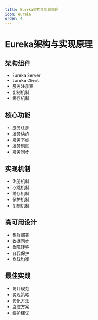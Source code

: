 ```yaml
---
title: Eureka架构与实现原理
icon: eureka
order: 4
---
```


# Eureka架构与实现原理

## 架构组件
- Eureka Server
- Eureka Client
- 服务注册表
- 复制机制
- 缓存机制

## 核心功能
- 服务注册
- 服务续约
- 服务下线
- 服务剔除
- 服务同步

## 实现机制
- 注册机制
- 心跳机制
- 缓存机制
- 保护机制
- 复制机制

## 高可用设计
- 集群部署
- 数据同步
- 故障转移
- 自我保护
- 负载均衡

## 最佳实践
- 设计规范
- 实现策略
- 优化方法
- 监控方案
- 维护建议

